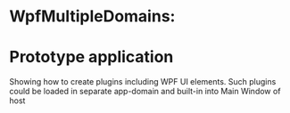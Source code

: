 # WpfMultipleDomains:
# Prototype application
Showing how to create plugins including WPF UI elements. Such plugins could be loaded in separate app-domain and built-in into Main Window of host
